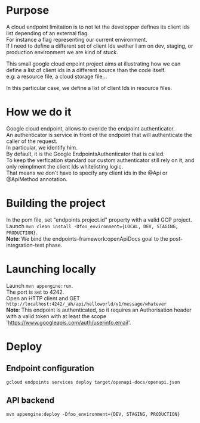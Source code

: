 # Purpose
A cloud endpoint limitation is to not let the developper defines its client ids list depending of an external flag.   
For instance a flag representing our current environment.   
If I need to define a different set of client Ids wether I am on dev, staging, or production environment we are kind of
stuck.   

This small google cloud enpoint project aims at illustrating how we can define a list of client ids
in a different source than the code itself.  
e.g: a resource file, a cloud storage file...

In this particular case, we define a list of client Ids in resource files.

# How we do it
Google cloud endpoint, allows to overide the endpoint authenticator.   
An authenticator is service in front of the endpoint that will authenticate the caller of the request.   
In particular, we identify him.   
By default, it is the Google EndpointsAuthenticator that is called.   
To keep the verfication standard our custom authenticator still rely on it, and only reimplment the client Ids whitelisting
logic.   
That means we don't have to specify any client ids in the @Api or @ApiMethod annotation. 

# Building the project
In the pom file, set "endpoints.project.id" property with a valid GCP project.   
Launch `mvn clean install -Dfoo_environment={LOCAL, DEV, STAGING, PRODUCTION}`.   
**Note**: We bind the endpoints-framework:openApiDocs goal to the post-integration-test phase.

# Launching locally
Launch `mvn appengine:run`.  
The port is set to 4242.   
Open an HTTP client and GET `http://localhost:4242/_ah/api/helloworld/v1/message/whatever`    
**Note**: This endpoint is authenticated, so it requires an Authorisation header with a valid token with at least the scope 'https://www.googleapis.com/auth/userinfo.email'.

# Deploy
## Endpoint configuration
`gcloud endpoints services deploy target/openapi-docs/openapi.json`
## API backend
`mvn appengine:deploy -Dfoo_environment={DEV, STAGING, PRODUCTION}`